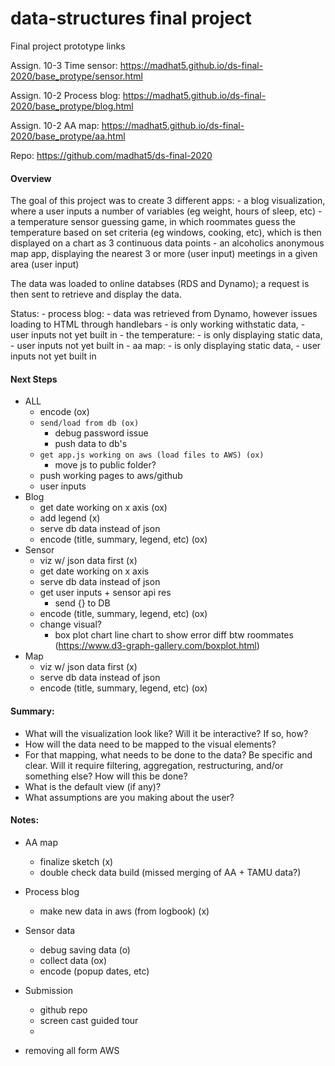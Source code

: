 # data-structures final project

Final project prototype links

Assign. 10-3 Time sensor:
https://madhat5.github.io/ds-final-2020/base_protype/sensor.html

Assign. 10-2 Process blog:
https://madhat5.github.io/ds-final-2020/base_protype/blog.html

Assign. 10-2 AA map:
https://madhat5.github.io/ds-final-2020/base_protype/aa.html

Repo:
https://github.com/madhat5/ds-final-2020


#### Overview
The goal of this project was to create 3 different apps:
    - a blog visualization, where a user inputs a number of variables (eg weight, hours of sleep, etc)
    - a temperature sensor guessing game, in which roommates guess the temperature based on set criteria (eg windows, cooking, etc), which is then displayed on a chart as 3 continuous data points
    - an alcoholics anonymous map app, displaying the nearest 3 or more (user input) meetings in a given area (user input)

The data was loaded to online databses (RDS and Dynamo); a request is then sent to retrieve and display the data.

Status:
    - process blog: 
        - data was retrieved from Dynamo, however issues loading to HTML through handlebars
        - is only working withstatic data, 
        - user inputs not yet built in
    - the temperature: 
        - is only displaying static data, 
        - user inputs not yet built in
    - aa map:
        - is only displaying static data, 
            - user inputs not yet built in

#### Next Steps
- ALL
    - encode (ox)
    - `send/load from db (ox)`
        - debug password issue
        - push data to db's 
    - `get app.js working on aws (load files to AWS) (ox)`
        - move js to public folder?
    - push working pages to aws/github
    - user inputs
- Blog
    - get date working on x axis (ox)
    - add legend (x)
    - serve db data instead of json
    - encode (title, summary, legend, etc) (ox)
- Sensor
    - viz w/ json data first (x)
    - get date working on x axis
    - serve db data instead of json
    - get user inputs + sensor api res
        - send {} to DB
    - encode (title, summary, legend, etc) (ox)
    - change visual?
        - box plot chart line chart to show error diff btw roommates (https://www.d3-graph-gallery.com/boxplot.html)
- Map
    - viz w/ json data first (x)
    - serve db data instead of json
    - encode (title, summary, legend, etc) (ox)

#### Summary: 

- What will the visualization look like? Will it be interactive? If so, how?
- How will the data need to be mapped to the visual elements?
- For that mapping, what needs to be done to the data? Be specific and clear. Will it require filtering, aggregation, restructuring, and/or something else? How will this be done?
- What is the default view (if any)?
- What assumptions are you making about the user?


#### Notes:

- AA map
    - finalize sketch (x)
    - double check data build (missed merging of AA + TAMU data?)
- Process blog
    - make new data in aws (from logbook) (x)
- Sensor data
    - debug saving data (o)
    - collect data (ox)
    - encode (popup dates, etc)


- Submission
    - github repo
    - screen cast guided tour
    - 
- removing all form AWS